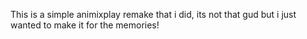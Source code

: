 This is a simple animixplay remake that i did, its not that gud but i just wanted to make it for the memories!
